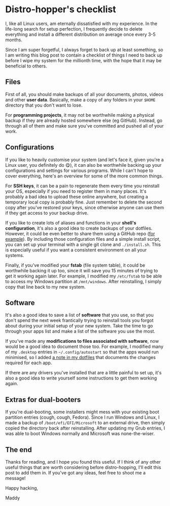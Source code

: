 # Distro-hopper's checklist

I, like all Linux users, am eternally dissatisfied with my experience. In the life-long search for setup perfection, I frequently decide to delete everything and install a different distribution on average once every 3-5 months.

Since I am super forgetful, I always forget to back up at least something, so I am writing this blog post to contain a checklist of things I need to back up before I wipe my system for the millionth time, with the hope that it may be beneficial to others.

<!--more-->

## Files

First of all, you should make backups of all your documents, photos, videos and other **user data**. Basically, make a copy of any folders in your `$HOME` directory that you don't want to lose.

For **programming projects**, it may not be worthwhile making a physical backup if they are already hosted somewhere else (eg GitHub). Instead, go through all of them and make sure you've committed and pushed all of your work.

## Configurations

If you like to heavily customise your system (and let's face it, given you're a Linux user, you definitely do 😋), it can also be worthwhile backing up your configurations and settings for various programs. While I can't hope to cover everything, here's an overview for some of the more common things.

For **SSH keys**, it can be a pain to regenerate them every time you reinstall your OS, especially if you need to register them in many places. It's probably a bad idea to upload these online anywhere, but creating a temporary local copy is probably fine. Just remember to delete the second copy after you've restored your keys, since otherwise anyone can use them if they get access to your backup drive.

If you like to create lots of aliases and functions in your **shell's configuration**, it's also a good idea to create backups of your dotfiles. However, it could be even better to share them using a GitHub repo ([for example](https://github.com/MaddyGuthridge/.dotfiles)). By including those configuration files and a simple install script, you can set up your terminal with a single git clone and `./install.sh`. This is especially useful if you want a consistent environment on all your systems.

Finally, if you've modified your **fstab** (file system table), it could be worthwhile backing it up too, since it will save you 15 minutes of trying to get it working again later. For example, I modified my `/etc/fstab` to be able to access my Windows partition at `/mnt/windows`. After reinstalling, I simply copy that line back to my new system.

## Software

It's also a good idea to save a list of **software** that you use, so that you don't spend the next week frantically trying to reinstall tools you forgot about during your initial setup of your new system. Take the time to go through your apps list and make a list of the software you use the most.

If you've made any **modifications to files associated with software**, now would be a good idea to document those too. For example, I modified many of my `.desktop` entries in `~/.config/autostart` so that the apps would run minimised, so I added [a note in my dotfiles](https://github.com/MaddyGuthridge/.dotfiles/blob/main/autostart.md) that documents the changes required for each app.

If there are any drivers you've installed that are a little painful to set up, it's also a good idea to write yourself some instructions to get them working again.

## Extras for dual-booters

If you're dual-booting, some installers might mess with your existing boot partition entries (cough, cough, Fedora). Since I run Windows and Linux, I made a backup of `/boot/efi/EFI/Microsoft` to an external drive, then simply copied the directory back after reinstalling. After updating my Grub entries, I was able to boot Windows normally and Microsoft was none-the-wiser.

## The end

Thanks for reading, and I hope you found this useful. If I think of any other useful things that are worth considering before distro-hopping, I'll edit this post to add them in. If you've got any ideas, feel free to shoot me a message!

Happy hacking,


Maddy


<style>
.markdown-render {
  font-family: "Garamond", "serif";
}

#readme {
  max-width: 800px;
}
</style>